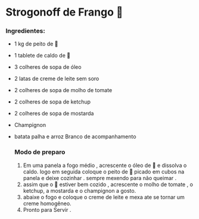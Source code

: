 # Strogonoff de Frango :chicken:

### Ingredientes:

* 1 kg de peito de :chicken:

* 1 tablete de caldo de :chicken:

* 3 colheres de sopa de óleo

* 2 latas de creme de leite sem soro

* 2 colheres de sopa de molho de tomate 

* 2 colheres de sopa de ketchup

* 2 colheres de sopa de mostarda

* Champignon

* batata palha e arroz Branco de acompanhamento 

  ### Modo de preparo

  1. Em uma panela a fogo médio , acrescente o óleo de :chicken: e dissolva o caldo. logo em seguida coloque o peito de :chicken: picado em cubos na panela e deixe cozinhar . sempre mexendo para não queimar .  
  2. assim que o :chicken: estiver bem cozido , acrescente o molho de tomate , o ketchup, a mostarda e o champignon a gosto.
  3. abaixe o fogo e coloque o creme de leite  e mexa ate se tornar um creme homogêneo.
  4. Pronto para Servir . 





